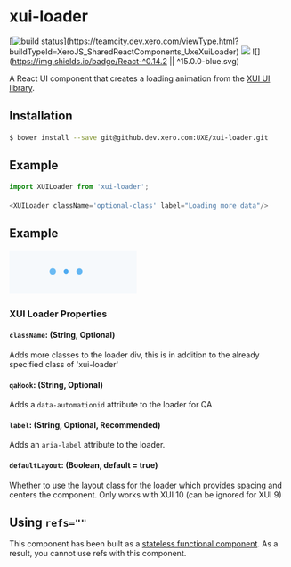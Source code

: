 xui-loader
==========

[![build status](https://teamcity.dev.xero.com/app/rest/builds/buildType:(id:XeroJS_SharedReactComponents_UxeXuiLoader)/statusIcon)](https://teamcity.dev.xero.com/viewType.html?buildTypeId=XeroJS_SharedReactComponents_UxeXuiLoader)
![](https://img.shields.io/badge/XUI-%5E9.7.0%20%7C%7C%20%5E10.19.0-blue.svg)
![](https://img.shields.io/badge/React-^0.14.2 || ^15.0.0-blue.svg)

A React UI component that creates a loading animation from the [XUI UI library](https://github.dev.xero.com/pages/UXE/xui/#10.19.0/section-loaders.html).

## Installation

```bash
$ bower install --save git@github.dev.xero.com:UXE/xui-loader.git
```

## Example
```js
import XUILoader from 'xui-loader';

<XUILoader className='optional-class' label="Loading more data"/>
```
## Example

![](example/loader5.gif)

### XUI Loader Properties
#### `className`: (String, Optional)

Adds more classes to the loader div, this is in addition to the already specified class of 'xui-loader'

#### `qaHook`: (String, Optional)

Adds a `data-automationid` attribute to the loader for QA

#### `label`: (String, Optional, Recommended)

Adds an `aria-label` attribute to the loader.

#### `defaultLayout`: (Boolean, default = true)

Whether to use the layout class for the loader which provides spacing and centers the component. Only works with XUI 10 (can be ignored for XUI 9)


## Using `refs=""`

This component has been built as a [stateless functional component](https://facebook.github.io/react/docs/reusable-components.html#stateless-functions). As a result, you cannot use refs with this component.
